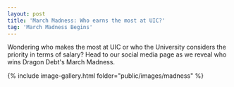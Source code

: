 ```yaml
---
layout: post
title: 'March Madness: Who earns the most at UIC?'
tag: 'March Madness Begins'
---
```


Wondering who makes the most at UIC or who the University considers the priority in terms of salary? Head to our social media page as we reveal who wins Dragon Debt's March Madness.

{% include image-gallery.html folder="public/images/madness" %}
